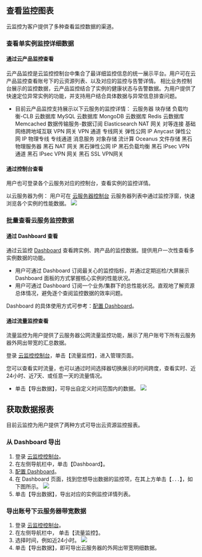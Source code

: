 ## 查看监控图表

云监控为客户提供了多种查看监控数据的渠道。


### 查看单实例监控详细数据


#### 通过云产品监控查看

云产品监控是云监控控制台中集合了最详细监控信息的统一展示平台。用户可在云产品监控查看账号下的云资源列表、以及对应的监控与告警详情。
相比业务控制台展示的监控数据，云产品监控结合了实例的健康状态与告警数据。为用户提供了快速定位异常实例的功能，并支持用户结合具体数据与异常信息排查问题。

- 目前云产品监控支持展示以下云服务的监控详情：
  云服务器
	块存储
  负载均衡-CLB
  云数据库 MySQL
  云数据库 MongoDB
  云数据库 Redis
  云数据库 Memcached
	数据传输服务-数据订阅
	Elasticsearch
  NAT 网关
  对等连接
  基础网络跨地域互联
  VPN 网关
  VPN 通道
  专线网关
	弹性公网 IP
	Anycast 弹性公网 IP
  物理专线
  专线通道
  消息服务
  对象存储
	流计算 Oceanus
	文件存储
  黑石物理服务器
	黑石 NAT 网关
	黑石弹性公网 IP
	黑石负载均衡
	黑石 IPsec VPN 通道
	黑石 IPsec VPN 网关
	黑石 SSL VPN网关
	

#### 通过控制台查看

用户也可登录各个云服务对应的控制台，查看实例的监控详情。

以云服务器为例：
用户可在 [云服务器控制台](https://console.cloud.tencent.com/cvm) 云服务器列表中通过监控浮窗，快速浏览各个实例的性能数据。
![](https://main.qcloudimg.com/raw/39a54db41cd6b8a90dd95f3319148079.jpg)


### 批量查看云服务监控数据

#### 通过 Dashboard 查看

通过云监控 [Dashboard](https://cloud.tencent.com/document/product/248/13118) 查看跨实例、跨产品的监控数据。提供用户一次性查看多实例数据的功能。

- 用户可通过 Dashboard 订阅最关心的监控指标，并通过定期巡检/大屏展示 Dashboard  面板的方式掌握核心实例的性能状况。
- 用户可通过 Dashboard  订阅一个业务/集群下的总性能状况。直观地了解资源总体情况，避免逐个查阅监控数据的效率问题。

Dashboard 的具体使用方式可参考：[配置 Dashboard](https://cloud.tencent.com/document/product/248/13119)。

#### 通过流量监控查看

流量监控为用户提供了云服务器公网流量监控功能，展示了用户账号下所有云服务器外网出带宽的汇总数据。

登录 [云监控控制台](https://console.cloud.tencent.com/monitor)，单击【流量监控】，进入管理页面。

您可以查看实时流量，也可以通过时间选择器切换展示的时间跨度，查看实时、近24小时、近7天、或任意一天的流量情况。

- 单击【导出数据】，可导出自定义时间范围内的数据。
![](https://main.qcloudimg.com/raw/b9c4c09231f53537d325e6ca99257283.png)



## 获取数据报表

目前云监控为用户提供了两种方式可导出云资源监控报表。

### 从 Dashboard 导出

1. 登录 [云监控控制台](https://console.cloud.tencent.com/monitor/dashboard)。
2. 在左侧导航栏中，单击【Dashboard】。
2. [配置 Dashboard](https://cloud.tencent.com/document/product/248/13119)。
3. 在 Dashboard 页面，找到您想导出数据的监控项，在其上方单击【`...`】，如下图所示。
![](https://main.qcloudimg.com/raw/ec36119bf5a912f4a0629a59e795efb8.png)
4. 单击【导出数据】，导出对应的实例监控详情列表。

### 导出账号下云服务器带宽数据

1. 登录 [云监控控制台](https://console.cloud.tencent.com/monitor)。
2. 在左侧导航栏中， 单击【流量监控】。
3. 选择时间，例如近24小时。
![](https://main.qcloudimg.com/raw/943f2ff1b01bce341b7d99e7a8caff17.png)
2. 单击【导出数据】，即可导出云服务器的外网出带宽明细数据。

